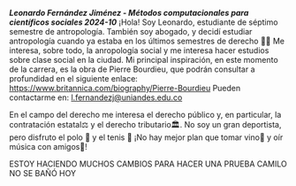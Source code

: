 _**Leonardo Fernández Jiménez - Métodos computacionales para científicos sociales 2024-10**_
¡Hola! Soy Leonardo, estudiante de séptimo semestre de antropología. También soy abogado, y decidí estudiar antropología cuando ya estaba en los últimos semestres de derecho 👨‍⚖️
Me interesa, sobre todo, la anropología social y me interesa hacer estudios sobre clase social en la ciudad. Mi principal inspiración, en este momento de la carrera, es la obra de Pierre Bourdieu, que podrán consultar a profundidad en el siguiente enlace: https://www.britannica.com/biography/Pierre-Bourdieu
Pueden contactarme en: l.fernandezj@uniandes.edu.co

En el campo del derecho me interesa el derecho público y, en particular, la contratación estatal⚖️ y el derecho tributario🏛️.
No soy un gran deportista, pero disfruto el polo 🏇 y el tenis 🎾
¡No hay mejor plan que tomar vino🍷 y oír música con amigos🎵!

ESTOY HACIENDO MUCHOS CAMBIOS PARA HACER UNA PRUEBA
CAMILO NO SE BAÑÓ HOY
